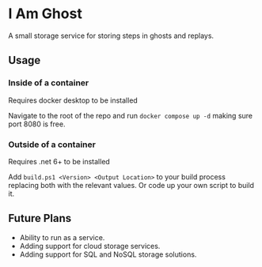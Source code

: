 # I Am Ghost
A small storage service for storing steps in ghosts and replays.

## Usage

### Inside of a container

Requires docker desktop to be installed

Navigate to the root of the repo and run `docker compose up -d` making sure port 8080 is free.

### Outside of a container

Requires .net 6+ to be installed

Add `build.ps1 <Version> <Output Location>` to your build process replacing both with the relevant values. Or code up your own script to build it.

## Future Plans

- Ability to run as a service.
- Adding support for cloud storage services.
- Adding support for SQL and NoSQL storage solutions.
